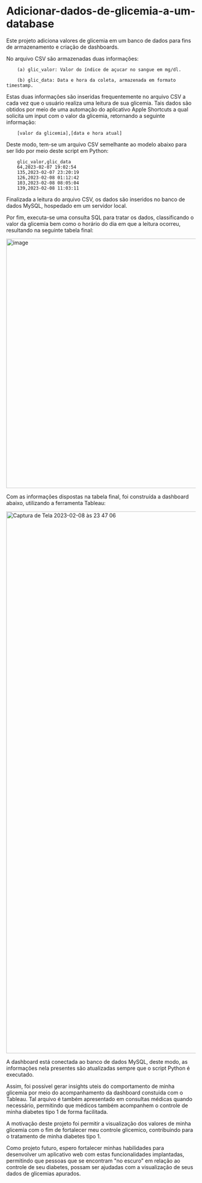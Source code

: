 # Adicionar-dados-de-glicemia-a-um-database
Este projeto adiciona valores de glicemia em um banco de dados para fins de armazenamento e criação de dashboards.

No arquivo CSV são armazenadas duas informações:

		(a) glic_valor: Valor do índice de açucar no sangue em mg/dl.

		(b) glic_data: Data e hora da coleta, armazenada em formato timestamp.
 
Estas duas informações são inseridas frequentemente no arquivo CSV a cada vez que o usuário realiza uma leitura de sua glicemia.
Tais dados são obtidos por meio de uma automação do aplicativo Apple Shortcuts a qual solicita um input com o valor da glicemia, retornando a seguinte informação:

		[valor da glicemia],[data e hora atual]
  
Deste modo, tem-se um arquivo CSV semelhante ao modelo abaixo para ser lido por meio deste script em Python:
		
		glic_valor,glic_data
		64,2023-02-07 19:02:54
		135,2023-02-07 23:20:19
		126,2023-02-08 01:12:42
		103,2023-02-08 08:05:04
		139,2023-02-08 11:03:11
		
Finalizada a leitura do arquivo CSV, os dados são inseridos no banco de dados MySQL, hospedado em um servidor local.

Por fim, executa-se uma consulta SQL para tratar os dados, classificando o valor da glicemia bem como o horário do dia em que a leitura ocorreu, resultando na seguinte tabela final: 

<img width="663" alt="image" src="https://user-images.githubusercontent.com/124844502/218586321-8f88b317-594b-42ad-b274-c38cc90a7946.png">


Com as informações dispostas na tabela final, foi construída a dashboard abaixo, utilizando a ferramenta Tableau:

<img width="1440" alt="Captura de Tela 2023-02-08 às 23 47 06" src="https://user-images.githubusercontent.com/124844502/217704873-b41be0ec-2879-4925-8353-f0daaa01d54c.png">

A dashboard está conectada ao banco de dados MySQL, deste modo, as informações nela presentes são atualizadas sempre que o script Python é executado.

Assim, foi possível gerar insights uteis do comportamento de minha glicemia por meio do acompanhamento da dashboard constuida com o Tableau. Tal arquivo é também apresentado em consultas médicas quando necessário, permitindo que médicos também acompanhem o controle de minha diabetes tipo 1 de forma facilitada.

A motivação deste projeto foi permitir a visualização dos valores de minha glicemia com o fim de fortalecer meu controle glicemico, contribuindo para o tratamento de minha diabetes tipo 1.

Como projeto futuro, espero fortalecer minhas habilidades para desenvolver um aplicativo web com estas funcionalidades implantadas, permitindo que pessoas que se encontram "no escuro" em relação ao controle de seu diabetes, possam ser ajudadas com a visualização de seus dados de glicemias apurados.
